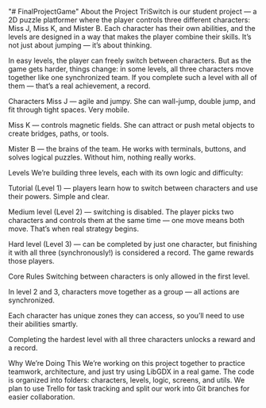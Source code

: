 "# FinalProjectGame"
About the Project
TriSwitch is our student project — a 2D puzzle platformer where the player controls three different characters: Miss J, Miss K, and Mister B.
Each character has their own abilities, and the levels are designed in a way that makes the player combine their skills.
It’s not just about jumping — it’s about thinking.

In easy levels, the player can freely switch between characters. But as the game gets harder, things change: in some levels, all three characters move together like one synchronized team. If you complete such a level with all of them — that’s a real achievement, a record.

Characters
Miss J — agile and jumpy. She can wall-jump, double jump, and fit through tight spaces. Very mobile.

Miss K — controls magnetic fields. She can attract or push metal objects to create bridges, paths, or tools.

Mister B — the brains of the team. He works with terminals, buttons, and solves logical puzzles.
Without him, nothing really works.

Levels
We’re building three levels, each with its own logic and difficulty:

Tutorial (Level 1) — players learn how to switch between characters and use their powers. Simple and clear.

Medium level (Level 2) — switching is disabled. The player picks two characters and controls them at the same time — one move means both move. That’s when real strategy begins.

Hard level (Level 3) — can be completed by just one character, but finishing it with all three (synchronously!) is considered a record. The game rewards those players.

Core Rules
Switching between characters is only allowed in the first level.

In level 2 and 3, characters move together as a group — all actions are synchronized.

Each character has unique zones they can access, so you’ll need to use their abilities smartly.

Completing the hardest level with all three characters unlocks a reward and a record.

Why We’re Doing This
We’re working on this project together to practice teamwork, architecture, and just try using LibGDX in a real game.
The code is organized into folders: characters, levels, logic, screens, and utils.
We plan to use Trello for task tracking and split our work into Git branches for easier collaboration.